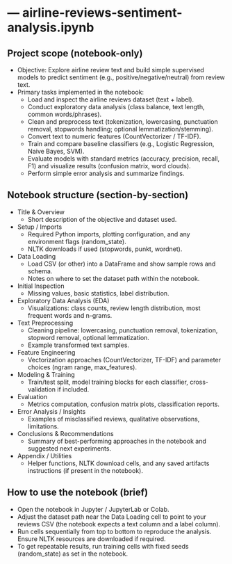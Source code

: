 # — airline-reviews-sentiment-analysis.ipynb


## Project scope (notebook-only)
- Objective: Explore airline review text and build simple supervised models to predict sentiment (e.g., positive/negative/neutral) from review text.
- Primary tasks implemented in the notebook:
  - Load and inspect the airline reviews dataset (text + label).
  - Conduct exploratory data analysis (class balance, text length, common words/phrases).
  - Clean and preprocess text (tokenization, lowercasing, punctuation removal, stopwords handling; optional lemmatization/stemming).
  - Convert text to numeric features (CountVectorizer / TF-IDF).
  - Train and compare baseline classifiers (e.g., Logistic Regression, Naive Bayes, SVM).
  - Evaluate models with standard metrics (accuracy, precision, recall, F1) and visualize results (confusion matrix, word clouds).
  - Perform simple error analysis and summarize findings.

## Notebook structure (section-by-section)
- Title & Overview
  - Short description of the objective and dataset used.
- Setup / Imports
  - Required Python imports, plotting configuration, and any environment flags (random_state).
  - NLTK downloads if used (stopwords, punkt, wordnet).
- Data Loading
  - Load CSV (or other) into a DataFrame and show sample rows and schema.
  - Notes on where to set the dataset path within the notebook.
- Initial Inspection
  - Missing values, basic statistics, label distribution.
- Exploratory Data Analysis (EDA)
  - Visualizations: class counts, review length distribution, most frequent words and n-grams.
- Text Preprocessing
  - Cleaning pipeline: lowercasing, punctuation removal, tokenization, stopword removal, optional lemmatization.
  - Example transformed text samples.
- Feature Engineering
  - Vectorization approaches (CountVectorizer, TF-IDF) and parameter choices (ngram range, max_features).
- Modeling & Training
  - Train/test split, model training blocks for each classifier, cross-validation if included.
- Evaluation
  - Metrics computation, confusion matrix plots, classification reports.
- Error Analysis / Insights
  - Examples of misclassified reviews, qualitative observations, limitations.
- Conclusions & Recommendations
  - Summary of best-performing approaches in the notebook and suggested next experiments.
- Appendix / Utilities
  - Helper functions, NLTK download cells, and any saved artifacts instructions (if present in the notebook).

## How to use the notebook (brief)
- Open the notebook in Jupyter / JupyterLab or Colab.
- Adjust the dataset path near the Data Loading cell to point to your reviews CSV (the notebook expects a text column and a label column).
- Run cells sequentially from top to bottom to reproduce the analysis. Ensure NLTK resources are downloaded if required.
- To get repeatable results, run training cells with fixed seeds (random_state) as set in the notebook.

